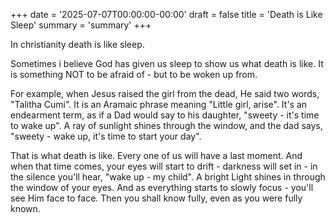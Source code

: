 +++
date = '2025-07-07T00:00:00-00:00'
draft = false
title = 'Death is Like Sleep'
summary = 'summary'
+++

In christianity death is like sleep.

Sometimes i believe God has given us sleep to show us what death is like.
It is something NOT to be afraid of - but to be woken up from.

For example, when Jesus raised the girl from the dead, He said two words, "Talitha Cumi".
It is an Aramaic phrase meaning "Little girl, arise". It's an endearment term,
as if a Dad would say to his daughter, 
"sweety - it's time to wake up". A ray of sunlight shines through the window,
and the dad says, "sweety - wake up, it's time to start your day".

That is what death is like. Every one of us will have a last moment.
And when that time comes, your eyes will start to drift - darkness will set in - 
in the silence you'll hear, "wake up - my child".
A bright Light shines in through the window of your eyes.
And as everything starts to slowly focus - you'll see Him face to face.
Then you shall know fully, even as you were fully known.
